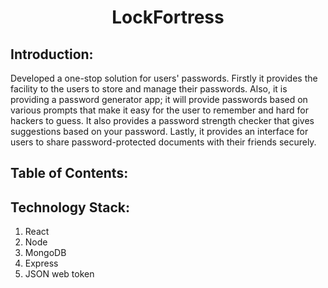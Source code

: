 <h1 align="center">LockFortress</h1>
<p align="center">
</p>



## Introduction:
Developed a one-stop solution for users' passwords. Firstly it provides the facility to the users to store and manage their passwords. Also, it is providing a password generator app; it will provide passwords based on various prompts that make it easy for the user to remember and hard for hackers to guess. It also provides a password strength checker that gives suggestions based on your password. Lastly, it provides an interface for users to share password-protected documents with their friends securely.

  

  
  
## Table of Contents:

## Technology Stack:
  1) React
  2) Node
  3) MongoDB
  4) Express
  5) JSON web token
  





